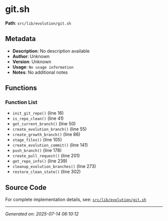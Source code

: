 # git.sh

**Path**: `src/lib/evolution/git.sh`

## Metadata

- **Description**: No description available
- **Author**: Unknown
- **Version**: Unknown
- **Usage**: `No usage information`
- **Notes**: No additional notes

## Functions

### Function List

- `init_git_repo()` (line 16)
- `is_repo_clean()` (line 41)
- `get_current_branch()` (line 50)
- `create_evolution_branch()` (line 55)
- `create_growth_branch()` (line 86)
- `stage_files()` (line 105)
- `create_evolution_commit()` (line 141)
- `push_branch()` (line 178)
- `create_pull_request()` (line 201)
- `get_repo_info()` (line 239)
- `cleanup_evolution_branches()` (line 273)
- `restore_clean_state()` (line 302)


## Source Code

For complete implementation details, see: [`src/lib/evolution/git.sh`](../../src/lib/evolution/git.sh)

---
*Generated on: 2025-07-14 06:10:12*
